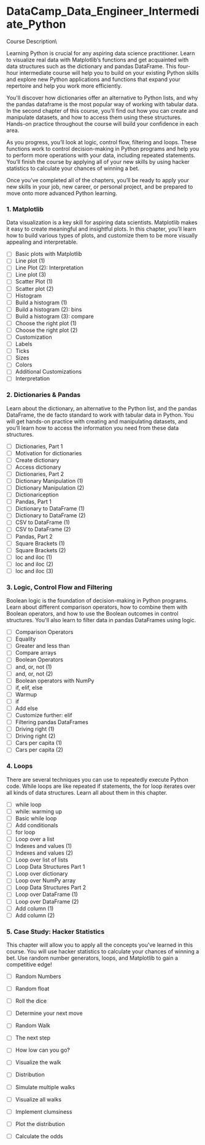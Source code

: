 # DataCamp_Data_Engineer_Intermediate_Python


Course Description\

Learning Python is crucial for any aspiring data science practitioner. Learn to visualize real data with Matplotlib’s functions and get acquainted with data structures such as the dictionary and pandas DataFrame. This four-hour intermediate course will help you to build on your existing Python skills and explore new Python applications and functions that expand your repertoire and help you work more efficiently.

You'll discover how dictionaries offer an alternative to Python lists, and why the pandas dataframe is the most popular way of working with tabular data. In the second chapter of this course, you’ll find out how you can create and manipulate datasets, and how to access them using these structures. Hands-on practice throughout the course will build your confidence in each area.

As you progress, you’ll look at logic, control flow, filtering and loops. These functions work to control decision-making in Python programs and help you to perform more operations with your data, including repeated statements. You’ll finish the course by applying all of your new skills by using hacker statistics to calculate your chances of winning a bet.

Once you’ve completed all of the chapters, you’ll be ready to apply your new skills in your job, new career, or personal project, and be prepared to move onto more advanced Python learning.


### 1. Matplotlib

Data visualization is a key skill for aspiring data scientists. Matplotlib makes it easy to create meaningful and insightful plots. In this chapter, you’ll learn how to build various types of plots, and customize them to be more visually appealing and interpretable.

- [ ] Basic plots with Matplotlib
- [ ] Line plot (1)
- [ ] Line Plot (2): Interpretation
- [ ] Line plot (3)
- [ ] Scatter Plot (1)
- [ ] Scatter plot (2)
- [ ] Histogram
- [ ] Build a histogram (1)
- [ ] Build a histogram (2): bins
- [ ] Build a histogram (3): compare
- [ ] Choose the right plot (1)
- [ ] Choose the right plot (2)
- [ ] Customization
- [ ] Labels
- [ ] Ticks
- [ ] Sizes
- [ ] Colors
- [ ] Additional Customizations
- [ ] Interpretation

### 2. Dictionaries & Pandas

Learn about the dictionary, an alternative to the Python list, and the pandas DataFrame, the de facto standard to work with tabular data in Python. You will get hands-on practice with creating and manipulating datasets, and you’ll learn how to access the information you need from these data structures.

- [ ] Dictionaries, Part 1
- [ ] Motivation for dictionaries
- [ ] Create dictionary
- [ ] Access dictionary
- [ ] Dictionaries, Part 2
- [ ] Dictionary Manipulation (1)
- [ ] Dictionary Manipulation (2)
- [ ] Dictionariception
- [ ] Pandas, Part 1
- [ ] Dictionary to DataFrame (1)
- [ ] Dictionary to DataFrame (2)
- [ ] CSV to DataFrame (1)
- [ ] CSV to DataFrame (2)
- [ ] Pandas, Part 2
- [ ] Square Brackets (1)
- [ ] Square Brackets (2)
- [ ] loc and iloc (1)
- [ ] loc and iloc (2)
- [ ] loc and iloc (3)

### 3. Logic, Control Flow and Filtering

Boolean logic is the foundation of decision-making in Python programs. Learn about different comparison operators, how to combine them with Boolean operators, and how to use the Boolean outcomes in control structures. You'll also learn to filter data in pandas DataFrames using logic.

- [ ] Comparison Operators
- [ ] Equality
- [ ] Greater and less than
- [ ] Compare arrays
- [ ] Boolean Operators
- [ ] and, or, not (1)
- [ ] and, or, not (2)
- [ ] Boolean operators with NumPy
- [ ] if, elif, else
- [ ] Warmup
- [ ] if
- [ ] Add else
- [ ] Customize further: elif
- [ ] Filtering pandas DataFrames
- [ ] Driving right (1)
- [ ] Driving right (2)
- [ ] Cars per capita (1)
- [ ] Cars per capita (2)

### 4. Loops

There are several techniques you can use to repeatedly execute Python code. While loops are like repeated if statements, the for loop iterates over all kinds of data structures. Learn all about them in this chapter.

- [ ] while loop
- [ ] while: warming up
- [ ] Basic while loop
- [ ] Add conditionals
- [ ] for loop
- [ ] Loop over a list
- [ ] Indexes and values (1)
- [ ] Indexes and values (2)
- [ ] Loop over list of lists
- [ ] Loop Data Structures Part 1
- [ ] Loop over dictionary
- [ ] Loop over NumPy array
- [ ] Loop Data Structures Part 2
- [ ] Loop over DataFrame (1)
- [ ] Loop over DataFrame (2)
- [ ] Add column (1)
- [ ] Add column (2)

### 5. Case Study: Hacker Statistics

This chapter will allow you to apply all the concepts you've learned in this course. You will use hacker statistics to calculate your chances of winning a bet. Use random number generators, loops, and Matplotlib to gain a competitive edge!

- [ ] Random Numbers
- [ ] Random float
- [ ] Roll the dice
- [ ] Determine your next move
- [ ] Random Walk
- [ ] The next step
- [ ] How low can you go?
- [ ] Visualize the walk
- [ ] Distribution
- [ ] Simulate multiple walks
- [ ] Visualize all walks
- [ ] Implement clumsiness
- [ ] Plot the distribution
- [ ] Calculate the odds

